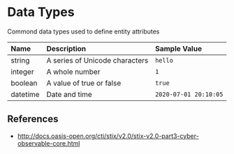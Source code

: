 # Data Types

Commond data types used to define entity attributes

| Name | Description | Sample Value |
|:---|:---|:---|
| string | A series of Unicode characters | `hello` |
| integer | A whole number | `1` |
| boolean | A value of true or false | `true` |
| datetime | Date and time | `2020-07-01 20:10:05` |

## References

* http://docs.oasis-open.org/cti/stix/v2.0/stix-v2.0-part3-cyber-observable-core.html